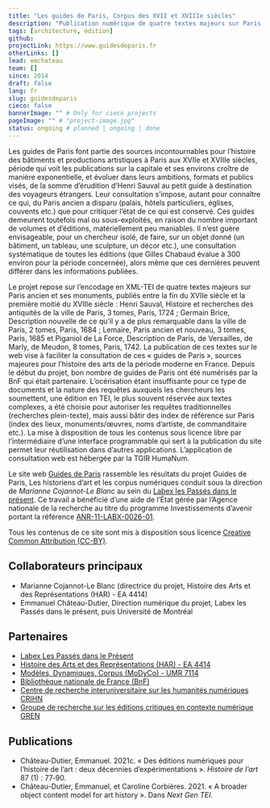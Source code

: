 ```yaml
---
title: "Les guides de Paris, Corpus des XVII et XVIIIe siècles"
description: "Publication numérique de quatre textes majeurs sur Paris ancien et ses monuments, publiés entre la fin du XVIIe siècle et la première moitié du XVIIIe siècle."
tags: [architecture, édition]
github:
projectLink: https://www.guidesdeparis.fr
otherLinks: []
lead: emchateau
team: []
since: 2014
draft: false
lang: fr
slug: guidesdeparis
cieco: false
bannerImage: "" # Only for cieco projects
pageImage: "" # "project-image.jpg"
status: ongoing # planned | ongoing | done
---
```


<!-- project description -->

Les guides de Paris font partie des sources incontournables pour l’histoire des bâtiments et productions artistiques à Paris aux XVIIe et XVIIIe siècles, période qui voit les publications sur la capitale et ses environs croître de manière exponentielle, et évoluer dans leurs ambitions, formats et publics visés, de la somme d’érudition d’Henri Sauval au petit guide à destination des voyageurs étrangers. Leur consultation s’impose, autant pour connaître ce qui, du Paris ancien a disparu (palais, hôtels particuliers, églises, couvents etc.) que pour critiquer l’état de ce qui est conservé. Ces guides demeurent toutefois mal ou sous-exploités, en raison du nombre important de volumes et d’éditions, matériellement peu maniables. Il n’est guère envisageable, pour un chercheur isolé, de faire, sur un objet donné (un bâtiment, un tableau, une sculpture, un décor etc.), une consultation systématique de toutes les éditions (que Gilles Chabaud évalue à 300 environ pour la période concernée), alors même que ces dernières peuvent différer dans les informations publiées.

Le projet repose sur l’encodage en XML-TEI de quatre textes majeurs sur Paris ancien et ses monuments, publiés entre la fin du XVIIe siècle et la première moitié du XVIIIe siècle : Henri Sauval, Histoire et recherches des antiquités de la ville de Paris, 3 tomes, Paris, 1724 ; Germain Brice, Description nouvelle de ce qu’il y a de plus remarquable dans la ville de Paris, 2 tomes, Paris, 1684 ; Lemaire, Paris ancien et nouveau, 3 tomes, Paris, 1685 et Piganiol de La Force, Description de Paris, de Versailles, de Marly, de Meudon, 8 tomes, Paris, 1742. La publication de ces textes sur le web vise à faciliter la consultation de ces « guides de Paris », sources majeures pour l’histoire des arts de la période moderne en France. Depuis le début du projet, bon nombre de guides de Paris ont été numérisés par la BnF qui était partenaire. L’océrisation étant insuffisante pour ce type de documents et la nature des requêtes auxquels les chercheurs les soumettent, une édition en TEI, le plus souvent réservée aux textes complexes, a été choisie pour autoriser les requêtes traditionnelles (recherches plein-texte), mais aussi bâtir des index de référence sur Paris (index des lieux, monuments/œuvres, noms d’artiste, de commanditaire etc.). La mise à disposition de tous les contenus sous licence libre par l’intermédiaire d’une interface programmable qui sert à la publication du site permet leur réutilisation dans d’autres applications. L’application de consultation web est hébergée par la TGIR HumaNum.

Le site web [Guides de Paris](https://www.guidesdeparis.fr) rassemble les résultats du projet Guides de Paris, Les historiens d’art et les corpus numériques conduit sous la direction de _Marianne Cojannot-Le Blanc_ au sein du [Labex les Passés dans le présent](http://passes-present.eu/). Ce travail a bénéficié d’une aide de l’État gérée par l’Agence nationale de la recherche au titre du programme Investissements d’avenir portant la référence [ANR-11-LABX-0026-01](https://anr.fr/ProjetIA-11-LABX-0026).

Tous les contenus de ce site sont mis à disposition sous licence [Creative Common Attribution (CC-BY)](https://creativecommons.org/licenses/by/4.0/).

## Collaborateurs principaux

- Marianne Cojannot-Le Blanc (directrice du projet, Histoire des Arts et des Représentations (HAR) - EA 4414)
- Emmanuel Château-Dutier, Direction numérique du projet, Labex les Passés dans le présent, puis Université de Montréal

## Partenaires

- [Labex Les Passés dans le Présent](http://passes-present.eu)
- [Histoire des Arts et des Représentations (HAR) - EA 4414](https://har.parisnanterre.fr)
- [Modèles, Dynamiques, Corpus (MoDyCo) - UMR 7114](https://www.modyco.fr)
- [Bibliothèque nationale de France (BnF)](https://www.bnf.fr)
- [Centre de recherche interuniversitaire sur les humanités numériques CRIHN](https://www.crihn.org/)
- [Groupe de recherche sur les éditions critiques en contexte numérique GREN](https://gren.openum.ca)

<!--publications, expos, articles, conférences-->

## Publications

- Château-Dutier, Emmanuel. 2021c. « Des éditions numériques pour l’histoire de l’art : deux décennies d’expérimentations ». _Histoire de l’art_ 87 (1) : 77‑90.
- Château-Dutier, Emmanuel, et Caroline Corbières. 2021. « A broader object content model for art history ». Dans _Next Gen TEI_.

<!-- copy this to start a new yaml frontmatter
title:
description:
tags: []
link:
lead:
team: []
since:
draft: true
lang:
slug:
-->
